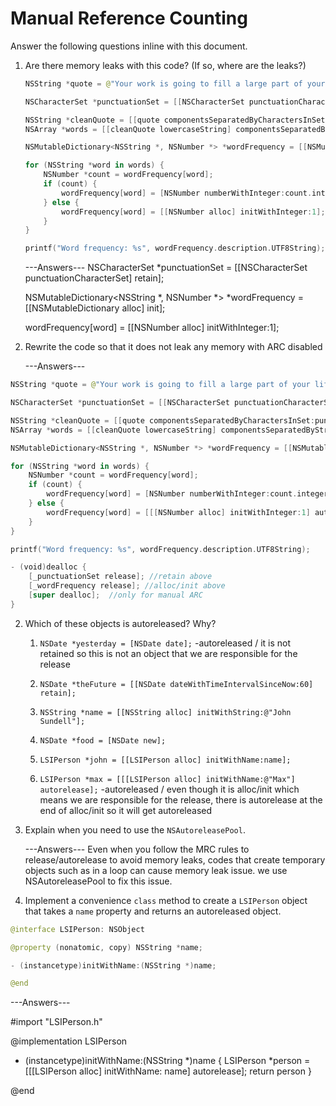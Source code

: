 # Manual Reference Counting

Answer the following questions inline with this document.

1. Are there memory leaks with this code? (If so, where are the leaks?)

	```swift
	NSString *quote = @"Your work is going to fill a large part of your life, and the only way to be truly satisfied is to do what you believe is great work. And the only way to do great work is to love what you do. If you haven't found it yet, keep looking. Don't settle. As with all matters of the heart, you'll know when you find it. - Steve Jobs";

	NSCharacterSet *punctuationSet = [[NSCharacterSet punctuationCharacterSet] retain];

	NSString *cleanQuote = [[quote componentsSeparatedByCharactersInSet:punctuationSet] componentsJoinedByString:@""];
	NSArray *words = [[cleanQuote lowercaseString] componentsSeparatedByString:@" "];

	NSMutableDictionary<NSString *, NSNumber *> *wordFrequency = [[NSMutableDictionary alloc] init];

	for (NSString *word in words) {
		NSNumber *count = wordFrequency[word];
		if (count) {
			wordFrequency[word] = [NSNumber numberWithInteger:count.integerValue + 1];
		} else {
			wordFrequency[word] = [[NSNumber alloc] initWithInteger:1];
		}
	}

	printf("Word frequency: %s", wordFrequency.description.UTF8String);
	```
    ---Answers---
    NSCharacterSet *punctuationSet = [[NSCharacterSet punctuationCharacterSet] retain];
    
    
    NSMutableDictionary<NSString *, NSNumber *> *wordFrequency = [[NSMutableDictionary alloc] init];
    
    
    wordFrequency[word] = [[NSNumber alloc] initWithInteger:1];
    
    
2. Rewrite the code so that it does not leak any memory with ARC disabled

    ---Answers---
```swift
NSString *quote = @"Your work is going to fill a large part of your life, and the only way to be truly satisfied is to do what you believe is great work. And the only way to do great work is to love what you do. If you haven't found it yet, keep looking. Don't settle. As with all matters of the heart, you'll know when you find it. - Steve Jobs";

NSCharacterSet *punctuationSet = [[NSCharacterSet punctuationCharacterSet] retain];

NSString *cleanQuote = [[quote componentsSeparatedByCharactersInSet:punctuationSet] componentsJoinedByString:@""];
NSArray *words = [[cleanQuote lowercaseString] componentsSeparatedByString:@" "];

NSMutableDictionary<NSString *, NSNumber *> *wordFrequency = [[NSMutableDictionary alloc] init];

for (NSString *word in words) {
    NSNumber *count = wordFrequency[word];
    if (count) {
        wordFrequency[word] = [NSNumber numberWithInteger:count.integerValue + 1];
    } else {
        wordFrequency[word] = [[[NSNumber alloc] initWithInteger:1] autorelease];
    }
}

printf("Word frequency: %s", wordFrequency.description.UTF8String);

- (void)dealloc {
    [_punctuationSet release]; //retain above
    [_wordFrequency release]; //alloc/init above
    [super dealloc];  //only for manual ARC
}

```

2. Which of these objects is autoreleased?  Why?

	1. `NSDate *yesterday = [NSDate date];`
	-autoreleased /  it is not retained so this is not an object that we are responsible for the release
	2. `NSDate *theFuture = [[NSDate dateWithTimeIntervalSinceNow:60] retain];`
	
	3. `NSString *name = [[NSString alloc] initWithString:@"John Sundell"];`
	
	4. `NSDate *food = [NSDate new];`
	
	5. `LSIPerson *john = [[LSIPerson alloc] initWithName:name];`
	
	6. `LSIPerson *max = [[[LSIPerson alloc] initWithName:@"Max"] autorelease];`
        -autoreleased /  even though it is alloc/init which means we are responsible for the release, there is autorelease at the end of alloc/init so it will get autoreleased
        
3. Explain when you need to use the `NSAutoreleasePool`.

      ---Answers---
      Even when you follow the MRC rules to release/autorelease to avoid memory leaks, codes that create temporary
      objects such as in a loop can cause memory leak issue. we use NSAutoreleasePool to fix this issue.


4. Implement a convenience `class` method to create a `LSIPerson` object that takes a `name` property and returns an autoreleased object.

```swift
@interface LSIPerson: NSObject

@property (nonatomic, copy) NSString *name;

- (instancetype)initWithName:(NSString *)name;

@end
```
---Answers---

#import "LSIPerson.h"

@implementation LSIPerson

+  (instancetype)initWithName:(NSString *)name
{
    LSIPerson *person = [[[LSIPerson alloc] initWithName: name] autorelease];
    return person
}

@end
